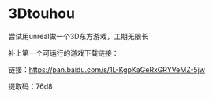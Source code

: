 # 3Dtouhou
尝试用unreal做一个3D东方游戏，工期无限长



补上第一个可运行的游戏下载链接：

链接：https://pan.baidu.com/s/1L-KgpKaGeRxGRYVeMZ-5jw 

提取码：76d8 
